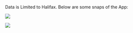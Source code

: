 Data is Limited to Halifax.
Below are some snaps of the App:

![](https://github.com//parijatb2018//Machine-Learning//Machine%Learning%Repo//Python//Property%Type%Identification%Web%App//APP%Images//img0.JPG)

![](https://github.com//parijatb2018//Machine-Learning//Machine%Learning%Repo//Python//Property%Type%Identification%Web%App//APP%Images//img1.JPG)
